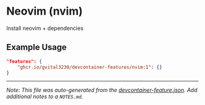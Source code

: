 
# Neovim (nvim)

Install neovim + dependencies

## Example Usage

```json
"features": {
    "ghcr.io/gvital3230/devcontainer-features/nvim:1": {}
}
```





---

_Note: This file was auto-generated from the [devcontainer-feature.json](https://github.com/gvital3230/devcontainer-features/blob/main/src/nvim/devcontainer-feature.json).  Add additional notes to a `NOTES.md`._
